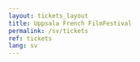 ```yaml
---
layout: tickets_layout
title: Uppsala French FilmFestival 
permalink: /sv/tickets
ref: tickets
lang: sv
---
```

